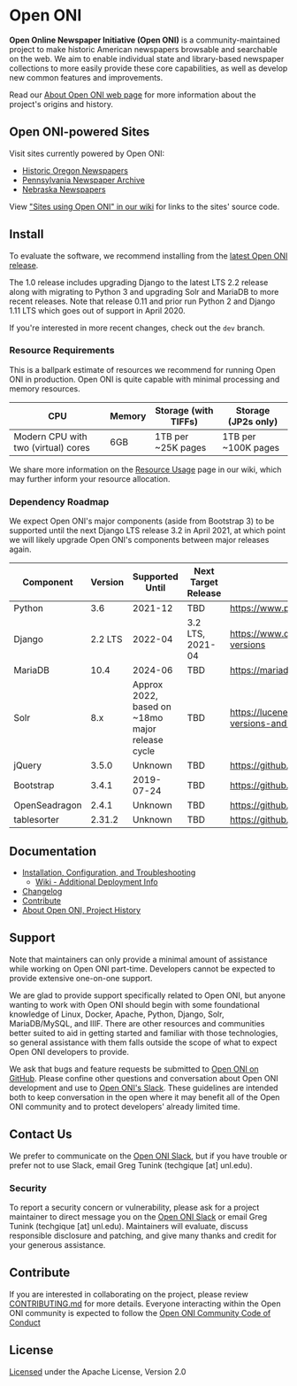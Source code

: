 # Open ONI
**Open Online Newspaper Initiative (Open ONI)** is a community-maintained
project to make historic American newspapers browsable and searchable on the
web. We aim to enable individual state and library-based newspaper collections
to more easily provide these core capabilities, as well as develop new common
features and improvements.

Read our [About Open ONI web page](https://open-oni.github.io/about/) for more
information about the project's origins and history.

## Open ONI-powered Sites
Visit sites currently powered by Open ONI:

- [Historic Oregon Newspapers](https://oregonnews.uoregon.edu/)
- [Pennsylvania Newspaper Archive](http://panewsarchive.psu.edu/)
- [Nebraska Newspapers](https://nebnewspapers.unl.edu/)

View ["Sites using Open ONI" in our
wiki](https://github.com/open-oni/open-oni/wiki/Sites-Using-Open-ONI) for links
to the sites' source code.

## Install
To evaluate the software, we recommend installing from the [latest Open ONI
release](https://github.com/open-oni/open-oni/releases).

The 1.0 release includes upgrading Django to the latest LTS 2.2 release along
with migrating to Python 3 and upgrading Solr and MariaDB to more recent
releases. Note that release 0.11 and prior run Python 2 and Django 1.11 LTS
which goes out of support in April 2020.

If you're interested in more recent changes, check out the `dev` branch.

### Resource Requirements

This is a ballpark estimate of resources we recommend for running Open ONI in
production. Open ONI is quite capable with minimal processing and memory
resources.

CPU | Memory | Storage (with TIFFs) | Storage (JP2s only)
----|--------|----------------------|--------------------
Modern CPU with two (virtual) cores | 6GB | 1TB per ~25K pages| 1TB per ~100K pages

We share more information on the [Resource
Usage](https://github.com/open-oni/open-oni/wiki/Resource-Usage) page in our
wiki, which may further inform your resource allocation.

### Dependency Roadmap

We expect Open ONI's major components (aside from Bootstrap 3) to be supported
until the next Django LTS release 3.2 in April 2021, at which point we will
likely upgrade Open ONI's components between major releases again.

Component | Version | Supported Until | Next Target Release | Documentation
----------|---------|-----------------|---------------------|--------------
Python | 3.6 | 2021-12 | TBD | https://www.python.org/dev/peps/pep-0494/#lifespan
Django | 2.2 LTS | 2022-04 | 3.2 LTS, 2021-04 | https://www.djangoproject.com/download/#supported-versions
MariaDB | 10.4 | 2024-06 | TBD | https://mariadb.com/kb/en/mariadb-server/
Solr | 8.x | Approx 2022, based on ~18mo major release cycle | TBD | https://lucene.apache.org/solr/downloads.html#about-versions-and-support
jQuery | 3.5.0 | Unknown | TBD | https://github.com/jquery/jquery/wiki/Roadmap
Bootstrap | 3.4.1 | 2019-07-24 | TBD | https://github.com/twbs/release
OpenSeadragon | 2.4.1 | Unknown | TBD | https://github.com/openseadragon/openseadragon
tablesorter | 2.31.2 | Unknown | TBD | https://github.com/mottie/tablesorter/

## Documentation
- [Installation, Configuration, and
  Troubleshooting](https://github.com/open-oni/open-oni/tree/dev/docs)
  - [Wiki - Additional Deployment Info](https://github.com/open-oni/open-oni/wiki)
- [Changelog](https://github.com/open-oni/open-oni/tree/dev/CHANGELOG.md)
- [Contribute](https://github.com/open-oni/open-oni/tree/dev/CONTRIBUTING.md)
- [About Open ONI, Project History](https://open-oni.github.io/)

## Support
Note that maintainers can only provide a minimal amount of assistance while
working on Open ONI part-time. Developers cannot be expected to provide
extensive one-on-one support.

We are glad to provide support specifically related to Open ONI, but anyone
wanting to work with Open ONI should begin with some foundational knowledge of
Linux, Docker, Apache, Python, Django, Solr, MariaDB/MySQL, and IIIF. There are
other resources and communities better suited to aid in getting started and
familiar with those technologies, so general assistance with them falls outside
the scope of what to expect Open ONI developers to provide.

We ask that bugs and feature requests be submitted to [Open ONI on
GitHub](https://github.com/open-oni/open-oni/issues). Please confine other
questions and conversation about Open ONI development and use to [Open ONI's
Slack](https://join.slack.com/t/open-oni/shared_invite/enQtMzg5MDg5NjU5MDU2LTA4MmViOTkxZDliZWZmM2FlMGU5ODZjNDU0OWQxYzIzMTY1YmFlMWEzZDFkNDNjZmYxYzUyMmMwZjlkMjU1MGE).
These guidelines are intended both to keep conversation in the open where it may
benefit all of the Open ONI community and to protect developers' already limited
time.

## Contact Us
We prefer to communicate on the [Open ONI
Slack](https://join.slack.com/t/open-oni/shared_invite/enQtMzg5MDg5NjU5MDU2LTA4MmViOTkxZDliZWZmM2FlMGU5ODZjNDU0OWQxYzIzMTY1YmFlMWEzZDFkNDNjZmYxYzUyMmMwZjlkMjU1MGE),
but if you have trouble or prefer not to use Slack, email Greg Tunink (techgique
[at] unl.edu).

### Security
To report a security concern or vulnerability, please ask for a project
maintainer to direct message you on the [Open ONI
Slack](https://join.slack.com/t/open-oni/shared_invite/enQtMzg5MDg5NjU5MDU2LTA4MmViOTkxZDliZWZmM2FlMGU5ODZjNDU0OWQxYzIzMTY1YmFlMWEzZDFkNDNjZmYxYzUyMmMwZjlkMjU1MGE)
or email Greg Tunink (techgique [at] unl.edu). Maintainers will evaluate,
discuss responsible disclosure and patching, and give many thanks and credit for
your generous assistance.

## Contribute
If you are interested in collaborating on the project, please review
[CONTRIBUTING.md](https://github.com/open-oni/open-oni/tree/dev/CONTRIBUTING.md)
for more details. Everyone interacting within the Open ONI community is expected
to follow the [Open ONI Community Code of
Conduct](https://github.com/open-oni/open-oni/tree/dev/CODE_OF_CONDUCT.md)

## License
[Licensed](https://github.com/open-oni/open-oni/blob/main/LICENSE) under the
Apache License, Version 2.0
